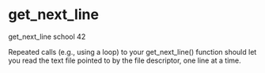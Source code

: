# get_next_line
get_next_line school 42

Repeated calls (e.g., using a loop) to your get_next_line() function should let
you read the text file pointed to by the file descriptor, one line at a time.